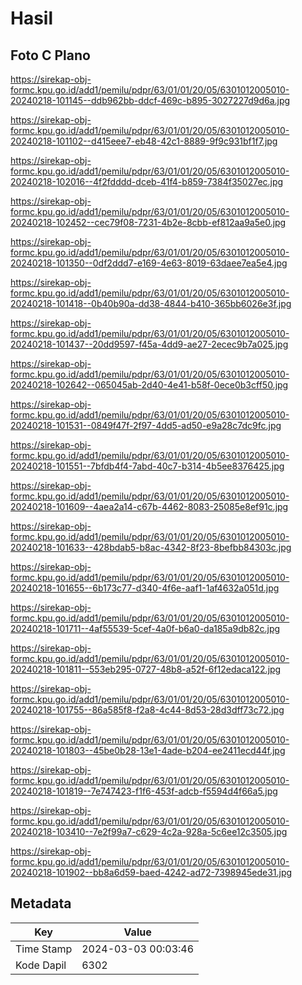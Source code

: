 # Hasil

## Foto C Plano

https://sirekap-obj-formc.kpu.go.id/add1/pemilu/pdpr/63/01/01/20/05/6301012005010-20240218-101145--ddb962bb-ddcf-469c-b895-3027227d9d6a.jpg

https://sirekap-obj-formc.kpu.go.id/add1/pemilu/pdpr/63/01/01/20/05/6301012005010-20240218-101102--d415eee7-eb48-42c1-8889-9f9c931bf1f7.jpg

https://sirekap-obj-formc.kpu.go.id/add1/pemilu/pdpr/63/01/01/20/05/6301012005010-20240218-102016--4f2fdddd-dceb-41f4-b859-7384f35027ec.jpg

https://sirekap-obj-formc.kpu.go.id/add1/pemilu/pdpr/63/01/01/20/05/6301012005010-20240218-102452--cec79f08-7231-4b2e-8cbb-ef812aa9a5e0.jpg

https://sirekap-obj-formc.kpu.go.id/add1/pemilu/pdpr/63/01/01/20/05/6301012005010-20240218-101350--0df2ddd7-e169-4e63-8019-63daee7ea5e4.jpg

https://sirekap-obj-formc.kpu.go.id/add1/pemilu/pdpr/63/01/01/20/05/6301012005010-20240218-101418--0b40b90a-dd38-4844-b410-365bb6026e3f.jpg

https://sirekap-obj-formc.kpu.go.id/add1/pemilu/pdpr/63/01/01/20/05/6301012005010-20240218-101437--20dd9597-f45a-4dd9-ae27-2ecec9b7a025.jpg

https://sirekap-obj-formc.kpu.go.id/add1/pemilu/pdpr/63/01/01/20/05/6301012005010-20240218-102642--065045ab-2d40-4e41-b58f-0ece0b3cff50.jpg

https://sirekap-obj-formc.kpu.go.id/add1/pemilu/pdpr/63/01/01/20/05/6301012005010-20240218-101531--0849f47f-2f97-4dd5-ad50-e9a28c7dc9fc.jpg

https://sirekap-obj-formc.kpu.go.id/add1/pemilu/pdpr/63/01/01/20/05/6301012005010-20240218-101551--7bfdb4f4-7abd-40c7-b314-4b5ee8376425.jpg

https://sirekap-obj-formc.kpu.go.id/add1/pemilu/pdpr/63/01/01/20/05/6301012005010-20240218-101609--4aea2a14-c67b-4462-8083-25085e8ef91c.jpg

https://sirekap-obj-formc.kpu.go.id/add1/pemilu/pdpr/63/01/01/20/05/6301012005010-20240218-101633--428bdab5-b8ac-4342-8f23-8befbb84303c.jpg

https://sirekap-obj-formc.kpu.go.id/add1/pemilu/pdpr/63/01/01/20/05/6301012005010-20240218-101655--6b173c77-d340-4f6e-aaf1-1af4632a051d.jpg

https://sirekap-obj-formc.kpu.go.id/add1/pemilu/pdpr/63/01/01/20/05/6301012005010-20240218-101711--4af55539-5cef-4a0f-b6a0-da185a9db82c.jpg

https://sirekap-obj-formc.kpu.go.id/add1/pemilu/pdpr/63/01/01/20/05/6301012005010-20240218-101811--553eb295-0727-48b8-a52f-6f12edaca122.jpg

https://sirekap-obj-formc.kpu.go.id/add1/pemilu/pdpr/63/01/01/20/05/6301012005010-20240218-101755--86a585f8-f2a8-4c44-8d53-28d3dff73c72.jpg

https://sirekap-obj-formc.kpu.go.id/add1/pemilu/pdpr/63/01/01/20/05/6301012005010-20240218-101803--45be0b28-13e1-4ade-b204-ee2411ecd44f.jpg

https://sirekap-obj-formc.kpu.go.id/add1/pemilu/pdpr/63/01/01/20/05/6301012005010-20240218-101819--7e747423-f1f6-453f-adcb-f5594d4f66a5.jpg

https://sirekap-obj-formc.kpu.go.id/add1/pemilu/pdpr/63/01/01/20/05/6301012005010-20240218-103410--7e2f99a7-c629-4c2a-928a-5c6ee12c3505.jpg

https://sirekap-obj-formc.kpu.go.id/add1/pemilu/pdpr/63/01/01/20/05/6301012005010-20240218-101902--bb8a6d59-baed-4242-ad72-7398945ede31.jpg


## Metadata

| Key        | Value               |
| ---------- | ------------------- |
| Time Stamp | 2024-03-03 00:03:46 |
| Kode Dapil | 6302                |



